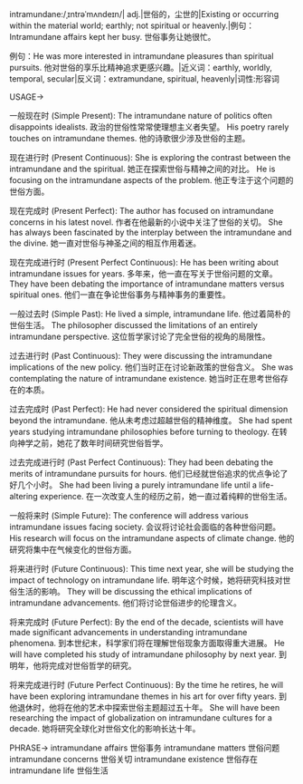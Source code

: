 intramundane:/ˌɪntrəˈmʌndeɪn/| adj.|世俗的，尘世的|Existing or occurring within the material world; earthly; not spiritual or heavenly.|例句：Intramundane affairs kept her busy.  世俗事务让她很忙。

例句：He was more interested in intramundane pleasures than spiritual pursuits. 他对世俗的享乐比精神追求更感兴趣。|近义词：earthly, worldly, temporal, secular|反义词：extramundane, spiritual, heavenly|词性:形容词

USAGE->

一般现在时 (Simple Present):
The intramundane nature of politics often disappoints idealists. 政治的世俗性常常使理想主义者失望。
His poetry rarely touches on intramundane themes. 他的诗歌很少涉及世俗的主题。

现在进行时 (Present Continuous):
She is exploring the contrast between the intramundane and the spiritual. 她正在探索世俗与精神之间的对比。
He is focusing on the intramundane aspects of the problem. 他正专注于这个问题的世俗方面。

现在完成时 (Present Perfect):
The author has focused on intramundane concerns in his latest novel.  作者在他最新的小说中关注了世俗的关切。
She has always been fascinated by the interplay between the intramundane and the divine. 她一直对世俗与神圣之间的相互作用着迷。

现在完成进行时 (Present Perfect Continuous):
He has been writing about intramundane issues for years. 多年来，他一直在写关于世俗问题的文章。
They have been debating the importance of intramundane matters versus spiritual ones. 他们一直在争论世俗事务与精神事务的重要性。


一般过去时 (Simple Past):
He lived a simple, intramundane life. 他过着简朴的世俗生活。
The philosopher discussed the limitations of an entirely intramundane perspective. 这位哲学家讨论了完全世俗的视角的局限性。

过去进行时 (Past Continuous):
They were discussing the intramundane implications of the new policy. 他们当时正在讨论新政策的世俗含义。
She was contemplating the nature of intramundane existence. 她当时正在思考世俗存在的本质。

过去完成时 (Past Perfect):
He had never considered the spiritual dimension beyond the intramundane. 他从未考虑过超越世俗的精神维度。
She had spent years studying intramundane philosophies before turning to theology. 在转向神学之前，她花了数年时间研究世俗哲学。

过去完成进行时 (Past Perfect Continuous):
They had been debating the merits of intramundane pursuits for hours. 他们已经就世俗追求的优点争论了好几个小时。
She had been living a purely intramundane life until a life-altering experience. 在一次改变人生的经历之前，她一直过着纯粹的世俗生活。


一般将来时 (Simple Future):
The conference will address various intramundane issues facing society. 会议将讨论社会面临的各种世俗问题。
His research will focus on the intramundane aspects of climate change. 他的研究将集中在气候变化的世俗方面。


将来进行时 (Future Continuous):
This time next year, she will be studying the impact of technology on intramundane life. 明年这个时候，她将研究科技对世俗生活的影响。
They will be discussing the ethical implications of intramundane advancements. 他们将讨论世俗进步的伦理含义。

将来完成时 (Future Perfect):
By the end of the decade, scientists will have made significant advancements in understanding intramundane phenomena. 到本世纪末，科学家们将在理解世俗现象方面取得重大进展。
He will have completed his study of intramundane philosophy by next year. 到明年，他将完成对世俗哲学的研究。

将来完成进行时 (Future Perfect Continuous):
By the time he retires, he will have been exploring intramundane themes in his art for over fifty years. 到他退休时，他将在他的艺术中探索世俗主题超过五十年。
She will have been researching the impact of globalization on intramundane cultures for a decade. 她将研究全球化对世俗文化的影响长达十年。


PHRASE->
intramundane affairs 世俗事务
intramundane matters 世俗问题
intramundane concerns 世俗关切
intramundane existence 世俗存在
intramundane life 世俗生活

